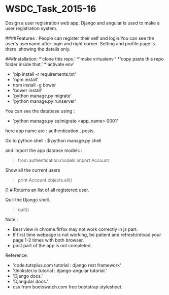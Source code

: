# WSDC_Task_2015-16
Design a user registration web app.
Django and angular is used to make a user registration system.

####Features :
People can register their self and login.You can see the user's username after login and right corner.
Setting and profile page is there ,showing the details only.


###Installation:
*'clone this repo.'
*'make virtualenv '
*'copy paste this repo folder inside that.'
*'activate env'
* 'pip install -r requirements.txt'
* 'npm install'
*  npm install -g bower
* 'bower install'
* 'python manage.py migrate'
* 'python manage.py runserver'

You can see the database using :
* 'python manage.py sqlmigrate <app_name> 0001'
       
here app name are : authentication , posts.

Go to python shell : 
$ python manage.py shell

and import the app databse models :

> from authentication.models import Account

Show all the current users

> print Account.objects.all()

[] # Returns an list of all registered user.

 Quit the Django shell.
> quit()




Note : 
* Best view in chrome.firfox may not work correctly in js part.
* If first time webpage is not working, be patient and refresh/reload your page 1-2 times with both browser.
* post part of the app is not completed.


Reference:
* 'code.tutsplus.com tutorial : django rest framework'
* 'thinkster.io tutorial : django-angular tutorial.'
* 'Django docs.'
* 'Djangular docs.'
* css from bootswatch.com free bootstrap stylesheet.




